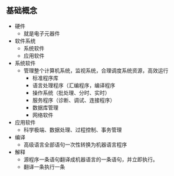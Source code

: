 ## 基础概念

*   硬件
    *   就是电子元器件
*   软件系统
    *   系统软件
    *   应用软件
*   系统软件
    *   管理整个计算机系统，监视系统，合理调度系统资源，高效运行
        *   标准程序库
        *   语言处理程序（汇编程序，编译程序
        *   操作系统（批处理、分时、实时）
        *   服务程序（诊断、调试、连接程序）
        *   数据库管理
        *   网络软件
*   应用软件
    *   科学极端、数据处理、过程控制、事务管理
*   编译
    *   高级语言全部语句一次性转换为机器语言程序
*   解释
    *   源程序一条语句翻译成机器语言的一条语句，并立即执行。
    *   翻译一条执行一条

## 

